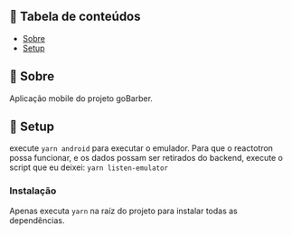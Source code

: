 ## 📝 Tabela de conteúdos

- [Sobre](#about)
- [Setup](#getting_started)

## 🧐 Sobre <a name = "about"></a>

Aplicação mobile do projeto goBarber.

## 🏁 Setup <a name = "getting_started"></a>

execute `yarn android` para executar o emulador.
Para que o reactotron possa funcionar, e os dados possam ser
retirados do backend, execute o script que eu deixei: `yarn listen-emulator`


### Instalação

Apenas executa `yarn` na raíz do projeto para instalar todas as dependências.


